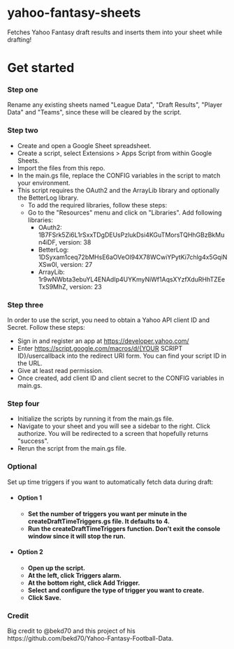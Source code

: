 # yahoo-fantasy-sheets

Fetches Yahoo Fantasy draft results and inserts them into your sheet while drafting!

<h1>Get started</h1>

<h3>Step one</h3>

Rename any existing sheets named "League Data", "Draft Results", "Player Data" and "Teams", since these will be cleared by the script.

<h3>Step two</h3>

- Create and open a Google Sheet spreadsheet.
- Create a script, select Extensions > Apps Script from within Google Sheets.
- Import the files from this repo.
- In the main.gs file, replace the CONFIG variables in the script to match your environment.
- This script requires the OAuth2 and the ArrayLib library and optionally the BetterLog library.
  - To add the required libraries, follow these steps:
  - Go to the "Resources" menu and click on "Libraries". Add following libraries:
    - OAuth2: 1B7FSrk5Zi6L1rSxxTDgDEUsPzlukDsi4KGuTMorsTQHhGBzBkMun4iDF, version: 38
    - BetterLog: 1DSyxam1ceq72bMHsE6aOVeOl94X78WCwiYPytKi7chlg4x5GqiNXSw0l, version: 27
    - ArrayLib: 1r9wNWbta3ebuYL4ENAdIp4UYKmyNiWf1AqsXYzfXduRHhTZEeTxS9MhZ, version: 23

<h3>Step three</h3>
In order to use the script, you need to obtain a Yahoo API client ID and Secret. Follow these steps:

- Sign in and register an app at https://developer.yahoo.com/
- Enter https://script.google.com/macros/d/{YOUR SCRIPT ID}/usercallback into the redirect URI form. You can find your script ID in the URL.
- Give at least read permission.
- Once created, add client ID and client secret to the CONFIG variables in main.gs.

<h3>Step four</h3>

- Initialize the scripts by running it from the main.gs file.
- Navigate to your sheet and you will see a sidebar to the right. Click authorize. You will be redirected to a screen that hopefully returns "success".
- Rerun the script from the main.gs file.

<h3>Optional</h3>
Set up time triggers if you want to automatically fetch data during draft:

   * <h4>Option 1<h4>
   
       * Set the number of triggers you want per minute in the createDraftTimeTriggers.gs file. It defaults to 4.
       * Run the createDraftTimeTriggers function. Don't exit the console window since it will stop the run.

   * <h4>Option 2<h4>

       * Open up the script.
       * At the left, click Triggers alarm.
       * At the bottom right, click Add Trigger.
       * Select and configure the type of trigger you want to create.
       * Click Save.

<h3>Credit</h3>
Big credit to @bekd70 and this project of his https://github.com/bekd70/Yahoo-Fantasy-Football-Data.
